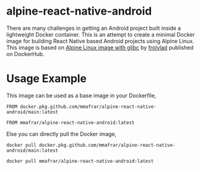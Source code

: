 # alpine-react-native-android
There are many challenges in getting an Android project built inside a lightweight Docker container. This is an attempt to create a minimal Docker image for building React Native based Android projects using Alpine Linux. This image is based on [Alpine Linux image with glibc](https://hub.docker.com/r/frolvlad/alpine-glibc) by [frolvlad](https://hub.docker.com/u/frolvlad) published on DockerHub.

# Usage Example
This image can be used as a base image in your Dockerfile,

`FROM docker.pkg.github.com/mmafrar/alpine-react-native-android/main:latest`

`FROM mmafrar/alpine-react-native-android:latest`

Else you can directly pull the Docker image,

`docker pull docker.pkg.github.com/mmafrar/alpine-react-native-android/main:latest`

`docker pull mmafrar/alpine-react-native-android:latest`
